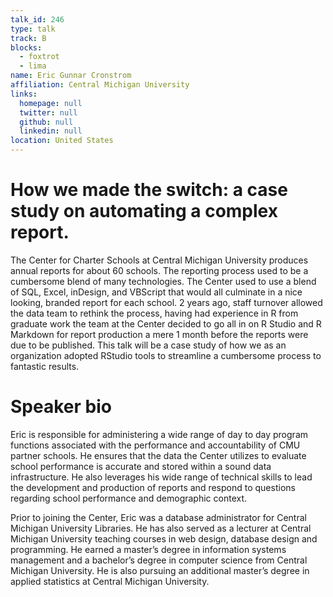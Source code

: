 ```yaml
---
talk_id: 246
type: talk
track: B
blocks:
  - foxtrot
  - lima
name: Eric Gunnar Cronstrom
affiliation: Central Michigan University
links:
  homepage: null
  twitter: null
  github: null
  linkedin: null
location: United States
---
```


# How we made the switch: a case study on automating a complex report.

The Center for Charter Schools at Central Michigan University produces annual reports for about 60 schools. The reporting process used to be a cumbersome blend of many technologies. The Center used to use a blend of SQL, Excel, inDesign, and VBScript that would all culminate in a nice looking, branded report for each school. 2 years ago, staff turnover allowed the data team to rethink the process, having had experience in R from graduate work the team at the Center decided to go all in on R Studio and R Markdown for report production a mere 1 month before the reports were due to be published.
This talk will be a case study of how we as an organization adopted RStudio tools to streamline a cumbersome process to fantastic results.

# Speaker bio

Eric is responsible for administering a wide range of day to day program functions associated with the performance and accountability of CMU partner schools. He ensures that the data the Center utilizes to evaluate school performance is accurate and stored within a sound data infrastructure. He also leverages his wide range of technical skills to lead the development and production of reports and respond to questions regarding school performance and demographic context.

Prior to joining the Center, Eric was a database administrator for Central Michigan University Libraries. He has also served as a lecturer at Central Michigan University teaching courses in web design, database design and programming. He earned a master’s degree in information systems management and a bachelor’s degree in computer science from Central Michigan University. He is also pursuing an additional master’s degree in applied statistics at Central Michigan University.


